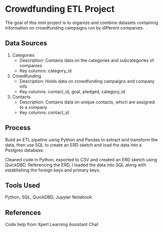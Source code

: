 # Crowdfunding ETL Project
The goal of this mini project is to organize and combine datasets containing information on crowdfunding campaigns run by different companies. 

## Data Sources
1. Categories
   - Description: Contains data on the categories and subcategories of companies
   - Key columns: category_id
2. Crowdfunding
   - Description: Holds data on crowdfunding campaigns and company info
   - Key columns: contact_id, goal, pledged, category_id
3. Contacts
   - Description: Contains data on unique contacts, which are assigned to a company
   - Key columns: contact_id
  
## Process
Build an ETL pipeline using Python and Pandas to extract and transform the data, then use SQL to create an ERD sketch and load the data into a Postgres database.

Cleaned code in Python, exported to CSV and created an ERD sketch using QuickDBD. Referencing the ERD, I loaded the data into SQL along with establishing the foreign keys and primary keys. 

## Tools Used
Python, SQL, QuickDBD, Jupyter Notebook

## References
Code help from Xpert Learning Assistant Chat
